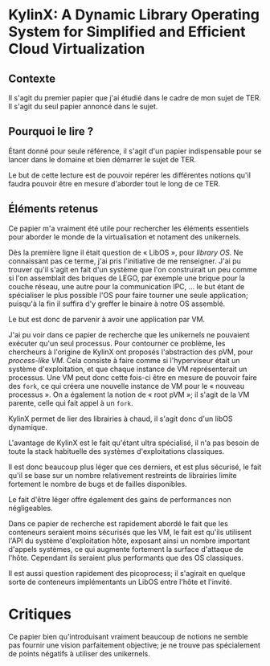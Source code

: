 # KylinX: A Dynamic Library Operating System for Simplified and Efficient Cloud Virtualization

## Contexte

Il s'agit du premier papier que j'ai étudié dans le cadre de mon sujet de
TER. Il s'agit du seul papier annoncé dans le sujet.

## Pourquoi le lire ?

Étant donné pour seule référence, il s'agit d'un papier indispensable pour
se lancer dans le domaine et bien démarrer le sujet de TER.

Le but de cette lecture est de pouvoir repérer les différentes notions
qu'il faudra pouvoir être en mesure d'aborder tout le long de ce TER.

## Éléments retenus

Ce papier m'a vraiment été utile pour rechercher les éléments essentiels
pour aborder le monde de la virtualisation et notament des unikernels.

Dès la première ligne il était question de « LibOS », pour *library OS*.
Ne connaissant pas ce terme, j'ai pris l'initiative de me renseigner.
J'ai pu trouver qu'il s'agit en fait d'un système que l'on construirait
un peu comme si l'on assemblait des briques de LEGO, par exemple une
brique pour la couche réseau, une autre pour la communication IPC, ...
le but étant de spécialiser le plus possible l'OS pour faire tourner une
seule application; puisqu'à la fin il suffira d'y greffer le binaire à
notre OS assemblé.

Le but est donc de parvenir à avoir une application par VM.

J'ai pu voir dans ce papier de recherche que les unikernels ne pouvaient
exécuter qu'un seul processus. Pour contourner ce problème, les chercheurs
à l'origine de KylinX ont proposés l'abstraction des pVM, pour
*process-like VM*. Cela consiste à faire comme si l'hyperviseur était un
système d'exploitation, et que chaque instance de VM représenterait un
processus. Une VM peut donc cette fois-ci être en mesure de pouvoir faire
des `fork`, ce qui créera une nouvelle instance de VM pour le
« nouveau processus ». On a également la notion de « root pVM »; il s'agit
de la VM parente, celle qui fait appel à un `fork`.

KylinX permet de lier des librairies à chaud, il s'agit donc d'un libOS
dynamique.

L'avantage de KylinX est le fait qu'étant ultra spécialisé, il n'a pas
besoin de toute la stack habituelle des systèmes d'exploitations classiques.

Il est donc beaucoup plus léger que ces derniers, et est plus sécurisé, le
fait qu'il se base sur un nombre relativement restreints de librairies limite
fortement le nombre de bugs et de failles disponibles.

Le fait d'être léger offre également des gains de performances non
négligeables.

Dans ce papier de recherche est rapidement abordé le fait que les conteneurs
seraient moins sécurisés que les VM, le fait est qu'ils utilisent l'API du
système d'exploitation hôte, exposant ainsi un nombre important d'appels
systèmes, ce qui augmente fortement la surface d'attaque de l'hôte.
Cependant ils seraient plus performants que des OS classiques.

Il est aussi question rapidement des picoprocess; il s'agirait en quelque
sorte de conteneurs implémentants un LibOS entre l'hôte et l'invité.

# Critiques

Ce papier bien qu'introduisant vraiment beaucoup de notions ne semble pas
fournir une vision parfaitement objective; je ne trouve pas spécialement de
points négatifs à utiliser des unikernels.
